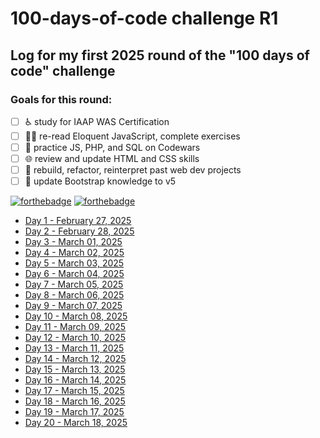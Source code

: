 # 100-days-of-code challenge R1
## Log for my first 2025 round of the "100 days of code" challenge

### Goals for this round:
- [ ] ♿ study for IAAP WAS Certification
- [ ] 👨‍💻 re-read Eloquent JavaScript, complete exercises
- [ ] 🥋 practice JS, PHP, and SQL on Codewars
- [ ] 🌐 review and update HTML and CSS skills
- [ ] 🤔 rebuild, refactor, reinterpret past web dev projects
- [ ] 🥾 update Bootstrap knowledge to v5

[![forthebadge](https://forthebadge.com/images/badges/made-with-markdown.svg)](https://forthebadge.com)
[![forthebadge](https://forthebadge.com/images/badges/powered-by-coffee.svg)](https://forthebadge.com)

- [Day 1 - February 27, 2025](/days001to025/day_001.md)
- [Day 2 - February 28, 2025](/days001to025/day_002.md)
- [Day 3 - March 01, 2025](/days001to025/day_003.md)
- [Day 4 - March 02, 2025](/days001to025/day_004.md)
- [Day 5 - March 03, 2025](/days001to025/day_005.md)
- [Day 6 - March 04, 2025](/days001to025/day_006.md)
- [Day 7 - March 05, 2025](/days001to025/day_007.md)
- [Day 8 - March 06, 2025](/days001to025/day_008.md)
- [Day 9 - March 07, 2025](/days001to025/day_009.md)
- [Day 10 - March 08, 2025](/days001to025/day_010.md)
- [Day 11 - March 09, 2025](/days001to025/day_011.md)
- [Day 12 - March 10, 2025](/days001to025/day_012.md)
- [Day 13 - March 11, 2025](/days001to025/day_013.md)
- [Day 14 - March 12, 2025](/days001to025/day_014.md)
- [Day 15 - March 13, 2025](/days001to025/day_015.md)
- [Day 16 - March 14, 2025](/days001to025/day_016.md)
- [Day 17 - March 15, 2025](/days001to025/day_017.md)
- [Day 18 - March 16, 2025](/days001to025/day_018.md)
- [Day 19 - March 17, 2025](/days001to025/day_019.md)
- [Day 20 - March 18, 2025](/days001to025/day_020.md)